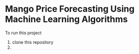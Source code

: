 # Mango Price Forecasting Using Machine Learning Algorithms
To run this project
1. clone this repository
2. 
